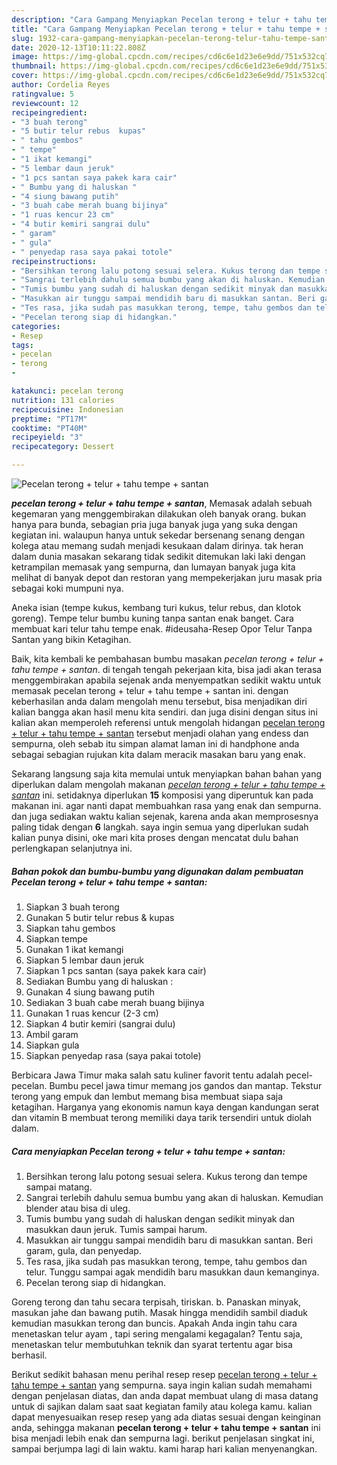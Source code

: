 ```yaml
---
description: "Cara Gampang Menyiapkan Pecelan terong + telur + tahu tempe + santan yang Lezat"
title: "Cara Gampang Menyiapkan Pecelan terong + telur + tahu tempe + santan yang Lezat"
slug: 1932-cara-gampang-menyiapkan-pecelan-terong-telur-tahu-tempe-santan-yang-lezat
date: 2020-12-13T10:11:22.808Z
image: https://img-global.cpcdn.com/recipes/cd6c6e1d23e6e9dd/751x532cq70/pecelan-terong-telur-tahu-tempe-santan-foto-resep-utama.jpg
thumbnail: https://img-global.cpcdn.com/recipes/cd6c6e1d23e6e9dd/751x532cq70/pecelan-terong-telur-tahu-tempe-santan-foto-resep-utama.jpg
cover: https://img-global.cpcdn.com/recipes/cd6c6e1d23e6e9dd/751x532cq70/pecelan-terong-telur-tahu-tempe-santan-foto-resep-utama.jpg
author: Cordelia Reyes
ratingvalue: 5
reviewcount: 12
recipeingredient:
- "3 buah terong"
- "5 butir telur rebus  kupas"
- " tahu gembos"
- " tempe"
- "1 ikat kemangi"
- "5 lembar daun jeruk"
- "1 pcs santan saya pakek kara cair"
- " Bumbu yang di haluskan "
- "4 siung bawang putih"
- "3 buah cabe merah buang bijinya"
- "1 ruas kencur 23 cm"
- "4 butir kemiri sangrai dulu"
- " garam"
- " gula"
- " penyedap rasa saya pakai totole"
recipeinstructions:
- "Bersihkan terong lalu potong sesuai selera. Kukus terong dan tempe sampai matang."
- "Sangrai terlebih dahulu semua bumbu yang akan di haluskan. Kemudian blender atau bisa di uleg."
- "Tumis bumbu yang sudah di haluskan dengan sedikit minyak dan masukkan daun jeruk. Tumis sampai harum."
- "Masukkan air tunggu sampai mendidih baru di masukkan santan. Beri garam, gula, dan penyedap."
- "Tes rasa, jika sudah pas masukkan terong, tempe, tahu gembos dan telur. Tunggu sampai agak mendidih baru masukkan daun kemanginya."
- "Pecelan terong siap di hidangkan."
categories:
- Resep
tags:
- pecelan
- terong
- 

katakunci: pecelan terong  
nutrition: 131 calories
recipecuisine: Indonesian
preptime: "PT17M"
cooktime: "PT40M"
recipeyield: "3"
recipecategory: Dessert

---
```



![Pecelan terong + telur + tahu tempe + santan](https://img-global.cpcdn.com/recipes/cd6c6e1d23e6e9dd/751x532cq70/pecelan-terong-telur-tahu-tempe-santan-foto-resep-utama.jpg)

<b><i>pecelan terong + telur + tahu tempe + santan</i></b>, Memasak adalah sebuah kegemaran yang menggembirakan dilakukan oleh banyak orang. bukan hanya para bunda, sebagian pria juga banyak juga yang suka dengan kegiatan ini. walaupun hanya untuk sekedar bersenang senang dengan kolega atau memang sudah menjadi kesukaan dalam dirinya. tak heran dalam dunia masakan sekarang tidak sedikit ditemukan laki laki dengan ketrampilan memasak yang sempurna, dan lumayan banyak juga kita melihat di banyak depot dan restoran yang mempekerjakan juru masak pria sebagai koki mumpuni nya.

Aneka isian (tempe kukus, kembang turi kukus, telur rebus, dan klotok goreng). Tempe telur bumbu kuning tanpa santan enak banget. Cara membuat kari telur tahu tempe enak. #ideusaha-Resep Opor Telur Tanpa Santan yang bikin Ketagihan.

Baik, kita kembali ke pembahasan bumbu masakan <i>pecelan terong + telur + tahu tempe + santan</i>. di tengah tengah pekerjaan kita, bisa jadi akan terasa menggembirakan apabila sejenak anda menyempatkan sedikit waktu untuk memasak pecelan terong + telur + tahu tempe + santan ini. dengan keberhasilan anda dalam mengolah menu tersebut, bisa menjadikan diri kalian bangga akan hasil menu kita sendiri. dan juga disini dengan situs ini kalian akan memperoleh referensi untuk mengolah hidangan <u>pecelan terong + telur + tahu tempe + santan</u> tersebut menjadi olahan yang endess dan sempurna, oleh sebab itu simpan alamat laman ini di handphone anda sebagai sebagian rujukan kita dalam meracik masakan baru yang enak.


Sekarang langsung saja kita memulai untuk menyiapkan bahan bahan yang diperlukan dalam mengolah makanan <u><i>pecelan terong + telur + tahu tempe + santan</i></u> ini. setidaknya diperlukan <b>15</b> komposisi yang diperuntuk kan pada makanan ini. agar nanti dapat membuahkan rasa yang enak dan sempurna. dan juga sediakan waktu kalian sejenak, karena anda akan memprosesnya paling tidak dengan <b>6</b> langkah. saya ingin semua yang diperlukan sudah kalian punya disini, oke mari kita proses dengan mencatat dulu bahan perlengkapan selanjutnya ini.

<!--inarticleads1-->

##### Bahan pokok dan bumbu-bumbu yang digunakan dalam pembuatan Pecelan terong + telur + tahu tempe + santan:

1. Siapkan 3 buah terong
1. Gunakan 5 butir telur rebus &amp; kupas
1. Siapkan  tahu gembos
1. Siapkan  tempe
1. Gunakan 1 ikat kemangi
1. Siapkan 5 lembar daun jeruk
1. Siapkan 1 pcs santan (saya pakek kara cair)
1. Sediakan  Bumbu yang di haluskan :
1. Gunakan 4 siung bawang putih
1. Sediakan 3 buah cabe merah buang bijinya
1. Gunakan 1 ruas kencur (2-3 cm)
1. Siapkan 4 butir kemiri (sangrai dulu)
1. Ambil  garam
1. Siapkan  gula
1. Siapkan  penyedap rasa (saya pakai totole)


Berbicara Jawa Timur maka salah satu kuliner favorit tentu adalah pecel-pecelan. Bumbu pecel jawa timur memang jos gandos dan mantap. Tekstur terong yang empuk dan lembut memang bisa membuat siapa saja ketagihan. Harganya yang ekonomis namun kaya dengan kandungan serat dan vitamin B membuat terong memiliki daya tarik tersendiri untuk diolah dalam. 

<!--inarticleads2-->

##### Cara menyiapkan Pecelan terong + telur + tahu tempe + santan:

1. Bersihkan terong lalu potong sesuai selera. Kukus terong dan tempe sampai matang.
1. Sangrai terlebih dahulu semua bumbu yang akan di haluskan. Kemudian blender atau bisa di uleg.
1. Tumis bumbu yang sudah di haluskan dengan sedikit minyak dan masukkan daun jeruk. Tumis sampai harum.
1. Masukkan air tunggu sampai mendidih baru di masukkan santan. Beri garam, gula, dan penyedap.
1. Tes rasa, jika sudah pas masukkan terong, tempe, tahu gembos dan telur. Tunggu sampai agak mendidih baru masukkan daun kemanginya.
1. Pecelan terong siap di hidangkan.


Goreng terong dan tahu secara terpisah, tiriskan. b. Panaskan minyak, masukan jahe dan bawang putih. Masak hingga mendidih sambil diaduk kemudian masukkan terong dan buncis. Apakah Anda ingin tahu cara menetaskan telur ayam , tapi sering mengalami kegagalan? Tentu saja, menetaskan telur membutuhkan teknik dan syarat tertentu agar bisa berhasil. 

Berikut sedikit bahasan menu perihal resep resep <u>pecelan terong + telur + tahu tempe + santan</u> yang sempurna. saya ingin kalian sudah memahami dengan penjelasan diatas, dan anda dapat membuat ulang di masa datang untuk di sajikan dalam saat saat kegiatan family atau kolega kamu. kalian dapat menyesuaikan resep resep yang ada diatas sesuai dengan keinginan anda, sehingga makanan <b>pecelan terong + telur + tahu tempe + santan</b> ini bisa menjadi lebih enak dan sempurna lagi. berikut penjelasan singkat ini, sampai berjumpa lagi di lain waktu. kami harap hari kalian menyenangkan.
